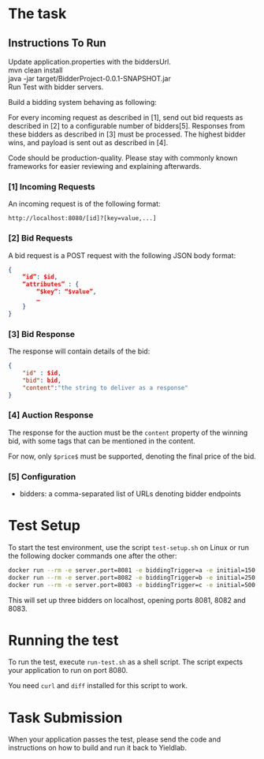 The task
========

Instructions To Run
-------------------
Update application.properties with the biddersUrl.<br />
mvn clean install<br />
java -jar target/BidderProject-0.0.1-SNAPSHOT.jar<br />
Run Test with bidder servers.<br />

Build a bidding system behaving as following:

For every incoming request as described in [1], send out bid requests as described in [2] to a configurable number of bidders[5]. Responses from these bidders as described in [3] must be processed. The highest bidder wins, and payload is sent out as described in [4].

Code should be production-quality. Please stay with commonly known frameworks for easier reviewing and explaining afterwards.

### [1] Incoming Requests

An incoming request is of the following format:

```
http://localhost:8080/[id]?[key=value,...]
```

### [2] Bid Requests

A bid request is a POST request with the following JSON body format:

```json
{
	“id”: $id,
	“attributes” : {
		“$key”: “$value”,
		…
	}
}
```

### [3] Bid Response

The response will contain details of the bid:

```json
{
	"id" : $id,
	"bid": bid,
	"content":"the string to deliver as a response"
}
```

### [4] Auction Response

The response for the auction must be the `content` property of the winning bid, with some tags that can be mentioned in the content.

For now, only `$price$` must be supported, denoting the final price of the bid.

### [5] Configuration

* bidders: a comma-separated list of URLs denoting bidder endpoints


Test Setup
==========

To start the test environment, use the script `test-setup.sh` on Linux or run the following docker commands one after the other:

```sh
docker run --rm -e server.port=8081 -e biddingTrigger=a -e initial=150 -p 8081:8081 yieldlab/recruiting-test-bidder&
docker run --rm -e server.port=8082 -e biddingTrigger=b -e initial=250 -p 8082:8082 yieldlab/recruiting-test-bidder&
docker run --rm -e server.port=8083 -e biddingTrigger=c -e initial=500 -p 8083:8083 yieldlab/recruiting-test-bidder&
```

This will set up three bidders on localhost, opening ports 8081, 8082 and 8083.

Running the test
================

To run the test, execute `run-test.sh` as a shell script. The script expects your application to run on port 8080. 

You need `curl` and `diff` installed for this script to work. 

Task Submission
===============

When your application passes the test, please send the code and instructions on how to build and run it back to Yieldlab. 
